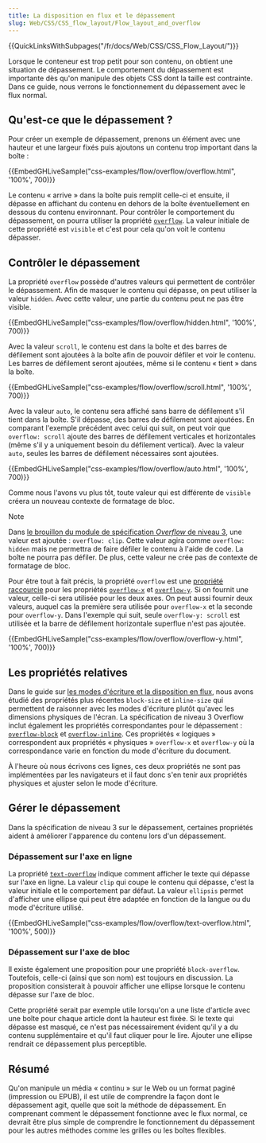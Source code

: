 ```yaml
---
title: La disposition en flux et le dépassement
slug: Web/CSS/CSS_flow_layout/Flow_layout_and_overflow
---
```


{{QuickLinksWithSubpages("/fr/docs/Web/CSS/CSS_Flow_Layout/")}}

Lorsque le conteneur est trop petit pour son contenu, on obtient une situation de dépassement. Le comportement du dépassement est importante dès qu'on manipule des objets CSS dont la taille est contrainte. Dans ce guide, nous verrons le fonctionnement du dépassement avec le flux normal.

## Qu'est-ce que le dépassement ?

Pour créer un exemple de dépassement, prenons un élément avec une hauteur et une largeur fixés puis ajoutons un contenu trop important dans la boîte :

{{EmbedGHLiveSample("css-examples/flow/overflow/overflow.html", '100%', 700)}}

Le contenu « arrive » dans la boîte puis remplit celle-ci et ensuite, il dépasse en affichant du contenu en dehors de la boîte éventuellement en dessous du contenu environnant. Pour contrôler le comportement du dépassement, on pourra utiliser la propriété [`overflow`](/fr/docs/Web/CSS/overflow). La valeur initiale de cette propriété est `visible` et c'est pour cela qu'on voit le contenu dépasser.

## Contrôler le dépassement

La propriété `overflow` possède d'autres valeurs qui permettent de contrôler le dépassement. Afin de masquer le contenu qui dépasse, on peut utiliser la valeur `hidden`. Avec cette valeur, une partie du contenu peut ne pas être visible.

{{EmbedGHLiveSample("css-examples/flow/overflow/hidden.html", '100%', 700)}}

Avec la valeur `scroll`, le contenu est dans la boîte et des barres de défilement sont ajoutées à la boîte afin de pouvoir défiler et voir le contenu. Les barres de défilement seront ajoutées, même si le contenu « tient » dans la boîte.

{{EmbedGHLiveSample("css-examples/flow/overflow/scroll.html", '100%', 700)}}

Avec la valeur `auto`, le contenu sera affiché sans barre de défilement s'il tient dans la boîte. S'il dépasse, des barres de défilement sont ajoutées. En comparant l'exemple précédent avec celui qui suit, on peut voir que `overflow: scroll` ajoute des barres de défilement verticales et horizontales (même s'il y a uniquement besoin du défilement vertical). Avec la valeur `auto`, seules les barres de défilement nécessaires sont ajoutées.

{{EmbedGHLiveSample("css-examples/flow/overflow/auto.html", '100%', 700)}}

Comme nous l'avons vu plus tôt, toute valeur qui est différente de `visible` créera un nouveau contexte de formatage de bloc.

> [!NOTE]
> Dans [le brouillon du module de spécification _Overflow_ de niveau 3](https://www.w3.org/TR/css-overflow-3/), une valeur est ajoutée : `overflow: clip`. Cette valeur agira comme `overflow: hidden` mais ne permettra de faire défiler le contenu à l'aide de code. La boîte ne pourra pas défiler. De plus, cette valeur ne crée pas de contexte de formatage de bloc.

Pour être tout à fait précis, la propriété `overflow` est une [propriété raccourcie](/fr/docs/Web/CSS/Shorthand_properties) pour les propriétés [`overflow-x`](/fr/docs/Web/CSS/overflow-x) et [`overflow-y`](/fr/docs/Web/CSS/overflow-y). Si on fournit une valeur, celle-ci sera utilisée pour les deux axes. On peut aussi fournir deux valeurs, auquel cas la première sera utilisée pour `overflow-x` et la seconde pour `overflow-y`. Dans l'exemple qui suit, seule `overflow-y: scroll` est utilisée et la barre de défilement horizontale superflue n'est pas ajoutée.

{{EmbedGHLiveSample("css-examples/flow/overflow/overflow-y.html", '100%', 700)}}

## Les propriétés relatives

Dans le guide sur [les modes d'écriture et la disposition en flux](/fr/docs/Web/CSS/CSS_flow_layout/Flow_layout_and_writing_modes), nous avons étudié des propriétés plus récentes `block-size` et `inline-size` qui permettent de raisonner avec les modes d'écriture plutôt qu'avec les dimensions physiques de l'écran. La spécification de niveau 3 Overflow inclut également les propriétés correspondantes pour le dépassement : [`overflow-block`](/fr/docs/Web/CSS/@media/overflow-block) et [`overflow-inline`](/fr/docs/Web/CSS/@media/overflow-inline). Ces propriétés « logiques » correspondent aux propriétés « physiques » `overflow-x` et `overflow-y` où la correspondance varie en fonction du mode d'écriture du document.

À l'heure où nous écrivons ces lignes, ces deux propriétés ne sont pas implémentées par les navigateurs et il faut donc s'en tenir aux propriétés physiques et ajuster selon le mode d'écriture.

## Gérer le dépassement

Dans la spécification de niveau 3 sur le dépassement, certaines propriétés aident à améliorer l'apparence du contenu lors d'un dépassement.

### Dépassement sur l'axe en ligne

La propriété [`text-overflow`](/fr/docs/Web/CSS/text-overflow) indique comment afficher le texte qui dépasse sur l'axe en ligne. La valeur `clip` qui coupe le contenu qui dépasse, c'est la valeur initiale et le comportement par défaut. La valeur `ellipsis` permet d'afficher une ellipse qui peut être adaptée en fonction de la langue ou du mode d'écriture utilisé.

{{EmbedGHLiveSample("css-examples/flow/overflow/text-overflow.html", '100%', 500)}}

### Dépassement sur l'axe de bloc

Il existe également une proposition pour une propriété `block-overflow`. Toutefois, celle-ci (ainsi que son nom) est toujours en discussion. La proposition consisterait à pouvoir afficher une ellipse lorsque le contenu dépasse sur l'axe de bloc.

Cette propriété serait par exemple utile lorsqu'on a une liste d'article avec une boîte pour chaque article dont la hauteur est fixée. Si le texte qui dépasse est masqué, ce n'est pas nécessairement évident qu'il y a du contenu supplémentaire et qu'il faut cliquer pour le lire. Ajouter une ellipse rendrait ce dépassement plus perceptible.

## Résumé

Qu'on manipule un média « continu » sur le Web ou un format paginé (impression ou EPUB), il est utile de comprendre la façon dont le dépassement agit, quelle que soit la méthode de dépassement. En comprenant comment le dépassement fonctionne avec le flux normal, ce devrait être plus simple de comprendre le fonctionnement du dépassement pour les autres méthodes comme les grilles ou les boîtes flexibles.
